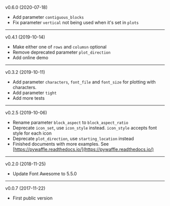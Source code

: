 v0.6.0 (2020-07-18)

* Add parameter `contiguous_blocks`
* Fix parameter `vertical` not being used when it's set in `plots`

---

v0.4.1 (2019-10-14)

* Make either one of `rows` and `columsn` optional
* Remove deprecated parameter `plot_direction`
* Add online demo

---

v0.3.2 (2019-10-11)

* Add parameter `characters`, `font_file` and `font_size` for plotting with characters.
* Add parameter `tight`
* Add more tests

---

v0.2.5 (2019-10-06)

* Rename parameter `block_aspect` to `block_aspect_ratio`
* Deprecate `icon_set`, use `icon_style` instead. `icon_style` accepts font style for each icon
* Deprecate `plot_direction`, use `starting_location` instead
* Finished documents with more examples. See [https://pywaffle.readthedocs.io/](https://pywaffle.readthedocs.io/)

---

v0.2.0 (2018-11-25)

* Update Font Awesome to 5.5.0

---

v0.0.7 (2017-11-22)

* First public version